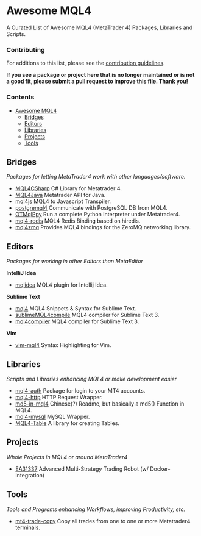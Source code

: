 # Awesome MQL4

A Curated List of Awesome MQL4 (MetaTrader 4) Packages, Libraries and Scripts.

### Contributing

For additions to this list, please see the [contribution guidelines](https://github.com/schwarmco/awesome-mql4/blob/master/CONTRIBUTING.md).

**If you see a package or project here that is no longer maintained or is not a good fit, please submit a pull request to improve this file. Thank you!**


### Contents

* [Awesome MQL4](#awesome-mql4)
    * [Bridges](#bridges)
    * [Editors](#editors)
    * [Libraries](#libraries)
    * [Projects](#projects)
    * [Tools](#tools)


## Bridges

*Packages for letting MetaTrader4 work with other languages/software.*

* [MQL4CSharp](https://github.com/jseparovic/MQL4CSharp) C# Library for Metatrader 4.
* [MQL4Java](https://github.com/jseparovic/MQL4Java) Metatrader API for Java.
* [mql4js](https://github.com/pocamin/mql4js) MQL4 to Javascript Transpiler.
* [postgremql4](https://github.com/kr0st/postgremql4) Communicate with PostgreSQL DB from MQL4.
* [OTMqlPpy](https://github.com/OpenTrading/OTMql4Py) Run a complete Python  Interpreter under Metatrader4.
* [mql4-redis](https://github.com/dingmaotu/mql4-redis) MQL4 Redis Binding based on hiredis.
* [mql4zmq](https://github.com/AustenConrad/mql4zmq) Provides MQL4 bindings for the ZeroMQ networking library.


## Editors

*Packages for working in other Editors than MetaEditor*

**IntelliJ Idea**

* [mqlidea](https://github.com/investflow/mqlidea) MQL4 plugin for Intellij Idea.

**Sublime Text**

* [mql4](https://github.com/currencysecrets/mql4) MQL4 Snippets & Syntax for Sublime Text.
* [sublimeMQL4compile](https://github.com/rchjp/sublimeMQL4compile) MQL4 compiler for Sublime Text 3.
* [mql4compiler](https://github.com/IlanFrumer/mql4compiler) MQL4 compiler for Sublime Text 3.

**Vim**

* [vim-mql4](https://github.com/vobornik/vim-mql4) Syntax Highlighting for Vim.


## Libraries

*Scripts and Libraries enhancing MQL4 or make development easier*

* [mql4-auth](https://github.com/sergeylukin/mql4-auth) Package for login to your MT4 accounts.
* [mql4-http](https://github.com/sergeylukin/mql4-http) HTTP Request Wrapper.
* [md5-in-mql4](https://github.com/alexgu2015/md5-in-mql4) Chinese(?) Readme, but basically a md5() Function in MQL4.
* [mql4-mysql](https://github.com/sergeylukin/mql4-mysql) MySQL Wrapper.
* [MQL4-Table](https://github.com/kenykau/MQL4-Table) A library for creating Tables.


## Projects

*Whole Projects in MQL4 or around MetaTrader4*

* [EA31337](https://github.com/EA31337) Advanced Multi-Strategy Trading Robot (w/ Docker-Integration)


## Tools

*Tools and Programs enhancing Workflows, improving Productivity, etc.*

* [mt4-trade-copy](https://github.com/vobornik/mt4-trade-copy) Copy all trades from one to one or more Metatrader4 terminals.
